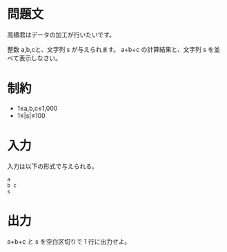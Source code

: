 # 問題文
高橋君はデータの加工が行いたいです。

整数 a,b,cと、文字列 s が与えられます。 a+b+c の計算結果と、文字列 s を並べて表示しなさい。 

# 制約
* 1≤a,b,c≤1,000  
* 1≤|s|≤100

# 入力
入力は以下の形式で与えられる。 

```
a
b c
s
```

# 出力
a+b+c と s を空白区切りで 1 行に出力せよ。 